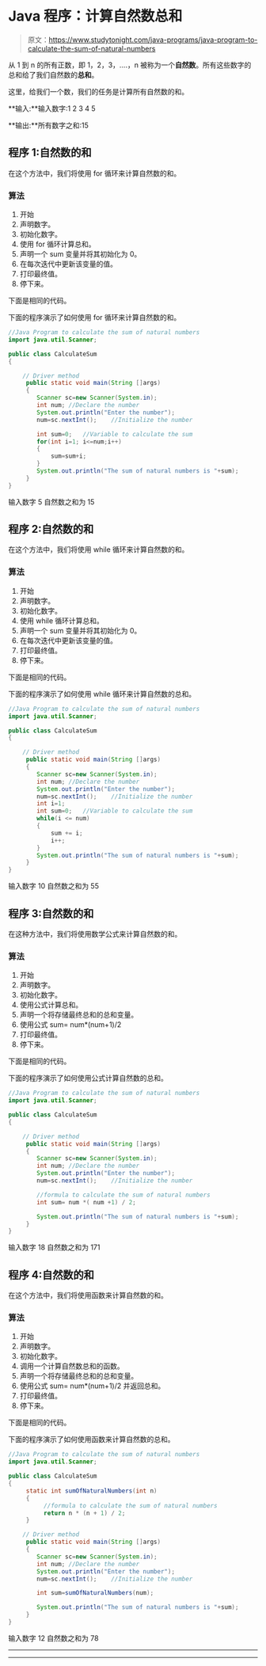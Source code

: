 # Java 程序：计算自然数总和

> 原文：<https://www.studytonight.com/java-programs/java-program-to-calculate-the-sum-of-natural-numbers>

从 1 到 n 的所有正数，即 1，2，3，....，n 被称为一个**自然数**。所有这些数字的总和给了我们自然数的**总和**。

这里，给我们一个数，我们的任务是计算所有自然数的和。

**输入:**输入数字:1 2 3 4 5

**输出:**所有数字之和:15

## 程序 1:自然数的和

在这个方法中，我们将使用 for 循环来计算自然数的和。

### 算法

1.  开始
2.  声明数字。
3.  初始化数字。
4.  使用 for 循环计算总和。
5.  声明一个 sum 变量并将其初始化为 0。
6.  在每次迭代中更新该变量的值。
7.  打印最终值。
8.  停下来。

下面是相同的代码。

下面的程序演示了如何使用 for 循环来计算自然数的和。

```java
//Java Program to calculate the sum of natural numbers
import java.util.Scanner;

public class CalculateSum
{

    // Driver method
     public static void main(String []args)
     {
        Scanner sc=new Scanner(System.in);
        int num; //Declare the number
        System.out.println("Enter the number");
        num=sc.nextInt();    //Initialize the number

        int sum=0;   //Variable to calculate the sum
        for(int i=1; i<=num;i++)
        {
            sum=sum+i;
        }
        System.out.println("The sum of natural numbers is "+sum);
     }
}
```

输入数字 5
自然数之和为 15

## 程序 2:自然数的和

在这个方法中，我们将使用 while 循环来计算自然数的和。

### 算法

1.  开始
2.  声明数字。
3.  初始化数字。
4.  使用 while 循环计算总和。
5.  声明一个 sum 变量并将其初始化为 0。
6.  在每次迭代中更新该变量的值。
7.  打印最终值。
8.  停下来。

下面是相同的代码。

下面的程序演示了如何使用 while 循环来计算自然数的总和。

```java
//Java Program to calculate the sum of natural numbers
import java.util.Scanner;

public class CalculateSum
{

    // Driver method
     public static void main(String []args)
     {
        Scanner sc=new Scanner(System.in);
        int num; //Declare the number
        System.out.println("Enter the number");
        num=sc.nextInt();    //Initialize the number
        int i=1;
        int sum=0;   //Variable to calculate the sum
        while(i <= num)
        {
            sum += i;
            i++;
        }
        System.out.println("The sum of natural numbers is "+sum);
     }
}
```

输入数字 10
自然数之和为 55

## 程序 3:自然数的和

在这种方法中，我们将使用数学公式来计算自然数的和。

### 算法

1.  开始
2.  声明数字。
3.  初始化数字。
4.  使用公式计算总和。
5.  声明一个将存储最终总和的总和变量。
6.  使用公式 sum= num*(num+1)/2
7.  打印最终值。
8.  停下来。

下面是相同的代码。

下面的程序演示了如何使用公式计算自然数的总和。

```java
//Java Program to calculate the sum of natural numbers
import java.util.Scanner;

public class CalculateSum
{

    // Driver method
     public static void main(String []args)
     {
        Scanner sc=new Scanner(System.in);
        int num; //Declare the number
        System.out.println("Enter the number");
        num=sc.nextInt();    //Initialize the number

        //formula to calculate the sum of natural numbers     
        int sum= num *( num +1) / 2;

        System.out.println("The sum of natural numbers is "+sum);
     }
}
```

输入数字 18
自然数之和为 171

## 程序 4:自然数的和

在这个方法中，我们将使用函数来计算自然数的和。

### 算法

1.  开始
2.  声明数字。
3.  初始化数字。
4.  调用一个计算自然数总和的函数。
5.  声明一个将存储最终总和的总和变量。
6.  使用公式 sum= num*(num+1)/2 并返回总和。
7.  打印最终值。
8.  停下来。

下面是相同的代码。

下面的程序演示了如何使用函数来计算自然数的总和。

```java
//Java Program to calculate the sum of natural numbers
import java.util.Scanner;

public class CalculateSum
{
     static int sumOfNaturalNumbers(int n)   
     {   
          //formula to calculate the sum of natural numbers      
          return n * (n + 1) / 2;   
     }  

    // Driver method
     public static void main(String []args)
     {
        Scanner sc=new Scanner(System.in);
        int num; //Declare the number
        System.out.println("Enter the number");
        num=sc.nextInt();    //Initialize the number

        int sum=sumOfNaturalNumbers(num);

        System.out.println("The sum of natural numbers is "+sum);
     }
}
```

输入数字 12
自然数之和为 78

* * *

* * *